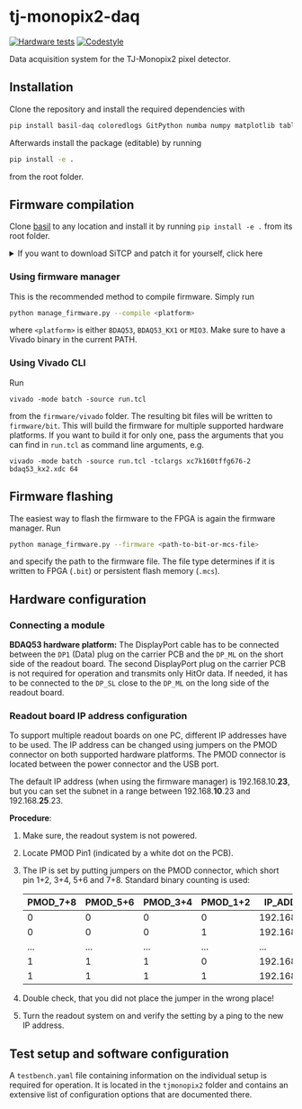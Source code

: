 # tj-monopix2-daq
[![Hardware tests](https://github.com/SiLab-Bonn/tj-monopix2-daq/actions/workflows/tests.yml/badge.svg)](https://github.com/SiLab-Bonn/tj-monopix2-daq/actions/workflows/tests.yml)
[![Codestyle](https://github.com/SiLab-Bonn/tj-monopix2-daq/actions/workflows/codestyle.yml/badge.svg)](https://github.com/SiLab-Bonn/tj-monopix2-daq/actions/workflows/codestyle.yml)

Data acquisition system for the TJ-Monopix2 pixel detector.

## Installation
Clone the repository and install the required dependencies with
```bash
pip install basil-daq coloredlogs GitPython numba numpy matplotlib tables tqdm scipy basil-daq PyYAML pyzmq
```
Afterwards install the package (editable) by running
```bash
pip install -e .
```
from the root folder.

## Firmware compilation
Clone [basil](https://github.com/SiLab-Bonn/basil) to any location and install it by running `pip install -e .` from its root folder.
<details>
  <summary>If you want to download SiTCP and patch it for yourself, click here</summary>

  Grab a copy of [SiTCP](https://github.com/BeeBeansTechnologies/SiTCP_Netlist_for_Kintex7) and move the `*.V` and `*.ngc` files to a newly created `firmware/SiTCP` folder in the cloned `tj-monopix2-daq` repository. Add a line `` `default_nettype wire`` in all of the `*.V` files right below the copyright notice in the beginning and before the first module declaration. This ensures compatibility with the rest of the verilog code.
</details>

### Using firmware manager
This is the recommended method to compile firmware. Simply run
```bash
python manage_firmware.py --compile <platform>
```
where `<platform>` is either `BDAQ53`, `BDAQ53_KX1` or `MIO3`. Make sure to have a Vivado binary in the current PATH.

### Using Vivado CLI
Run
```
vivado -mode batch -source run.tcl
```
from the `firmware/vivado` folder. The resulting bit files will be written to `firmware/bit`. This will build the firmware for multiple supported hardware platforms. If you want to build it for only one, pass the arguments that you can find in `run.tcl` as command line arguments, e.g.
```
vivado -mode batch -source run.tcl -tclargs xc7k160tffg676-2 bdaq53_kx2.xdc 64
```

## Firmware flashing
The easiest way to flash the firmware to the FPGA is again the firmware manager.
Run
```bash
python manage_firmware.py --firmware <path-to-bit-or-mcs-file>
```
and specify the path to the firmware file. The file type determines if it is written to FPGA (`.bit`) or persistent flash memory (`.mcs`). 

## Hardware configuration
### Connecting a module
**BDAQ53 hardware platform:**
The DisplayPort cable has to be connected between the `DP1` (Data) plug on the carrier PCB and the `DP_ML` on the short side of the readout board.
The second DisplayPort plug on the carrier PCB is not required for operation and transmits only HitOr data. If needed, it has to be connected to the `DP_SL` close to the `DP_ML` on the long side of the readout board.

### Readout board IP address configuration
To support multiple readout boards on one PC, different IP addresses have to be used. The IP address can be changed using jumpers on the PMOD connector on both supported hardware platforms. The PMOD connector is located between the power connector and the USB port.

The default IP address (when using the firmware manager) is 192.168.10.**23**, but you can set the subnet in a range between 192.168.**10**.23 and 192.168.**25**.23.

**Procedure**:
1. Make sure, the readout system is not powered.
2. Locate PMOD Pin1 (indicated by a white dot on the PCB).
3. The IP is set by putting jumpers on the PMOD connector, which short pin 1+2, 3+4, 5+6 and 7+8. Standard binary counting is used:

      | PMOD_7+8 | PMOD_5+6 | PMOD_3+4 | PMOD_1+2 | IP_ADDRESS    |
      | -------- | -------- | -------- | -------- | ------------- |
      | 0        | 0        | 0        | 0        | 192.168.10.23 |
      | 0        | 0        | 0        | 1        | 192.168.11.23 |
      | ...      | ...      | ...      | ...      | ...           |
      | 1        | 1        | 1        | 0        | 192.168.24.23 |
      | 1        | 1        | 1        | 1        | 192.168.25.23 |

4. Double check, that you did not place the jumper in the wrong place!
5. Turn the readout system on and verify the setting by a ping to the new IP address.

## Test setup and software configuration
A `testbench.yaml` file containing information on the individual setup is required for operation. It is located in the `tjmonopix2` folder and contains an extensive list of configuration options that are documented there.